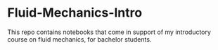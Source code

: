 # Fluid-Mechanics-Intro

This repo contains 
notebooks that come in support of my introductory course on fluid mechanics, for bachelor students.
